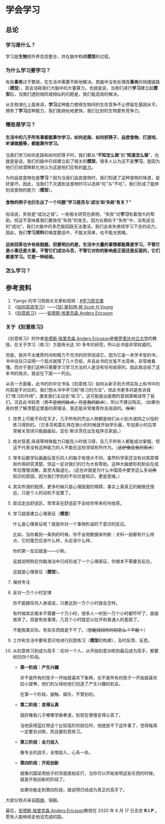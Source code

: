 # 学会学习

## 总论

### **学习**是什么？

学习是**生物**把外界信息整合，并在脑中构建**模型**的过程。

### 为什么**学习**要学习？

有些**事务**过于繁琐，在生活中需要不断地解决。若脑中没有处理改**事务**的快捷链路（**模型**），其会消耗我们大脑中的大量算力。也就是说，当我们进行**学习**建立起**模型**后，当我们遇到相同或相似的问题是，我们能高效的解决。

从生物演化上面来讲，**学习**这种能力使得生物间的生存竞争不止停留在基因水平。拥有了**学习**这种能力，我们能~~进化~~地更快，我们比别的生物更有竞争力。

### 哪些是**学习**？

#### 生活中的几乎所有事都能算作**学习**，如何走路、如何抓筷子、品尝食物、打游戏、听课做题等，都能算作**学习**。

当我们学习如何走路和如何抓筷子时，我们都从“**不知怎么做**”到“**知道怎么做**”，也就是是说，我们的脑中已经建立起了相关的**模型**。很多人认为这不是**学习**，是因为他们已经潜移默化地认为这是他们应有的<u>能力</u>。

为何品尝食物也是**学习**？因为当我们品尝食物时，我们知道了这种食物的味道，是好是坏。因此，当我们下次遇到该食物时可以选择“吃”与“不吃”。我们形成了能辨别该食物的能力（**模型**）。

#### 食物的例子也衍生出了一个问题“学习是否与‘**成功**’和‘**失败**’有关？”

俗话说，失败是“成功之母”。一些相关研究也表明，“失败”对**学习**有着很大的帮助。但这不意味着我们要放任“失败”的发生。因为长期处于“失败”中，没有适当的“成功”，我们大脑中的多巴胺回路无法激活。我们会丧失继续学习下去的动力。因此，我们**学习资料**的难度要适中，不能太简单，也不能太困难。

#### 这些回答也许有些跑题，但要明白的是，生活中大量的事情都能算是学习，不管它是小事还是大事，不管它们成功与否，不管它对你的影响是正面还是反面的，它们都是学习。它是一种经验。

### 怎么**学习**？

## 参考资料

1. Yjango 的学习观相关文章和视频：[#学习观文章](https://mp.weixin.qq.com/mp/appmsgalbum?__biz=MzIxNDI5MDk0MQ==&action=getalbum&album_id=1342746447506374657)
2. 《[如何高效学习](https://read.douban.com/ebook/2561842/)》——[[加] 斯科特·扬 Scott H.Young](https://read.douban.com/search?q=%5B%E5%8A%A0%5D%20%E6%96%AF%E7%A7%91%E7%89%B9%C2%B7%E6%89%AC)
3. 《[刻意练习](https://book.douban.com/subject/26895993/)》——[安德斯·埃里克森 Anders Ericsson](https://book.douban.com/author/4610960/)

### 关于《刻意练习》

《刻意练习》的作者[安德斯·埃里克森 Anders Ericsson](https://en.wikipedia.org/wiki/K._Anders_Ericsson)是[佛罗里达州立大学](https://en.wikipedia.org/wiki/Florida_State_University "Florida State University")的教授，在关于学习（练习）方面有长达 30 多年的研究，所以此书是非常权威的。

但是，我并不太推荐时间和精力不充沛的同学阅读它。因为它是一本学术型的书，书中往往只证明一个观点就用了几十页纸，并且此书的文笔不太简单，非常难看懂。而对于我们这种只需要学习学习方法的人是没有任何收获的。因此我总结了这本书的观点，我会在下面一一列出。

从另一方面看，此书的的中文书名《刻意练习》如何从新手到大师实际上和书中的内容是不对应的。我们想从书中学习到“练习的方法”，但此书更多的是告诉我们“练习的作用”，激发我们主动去“练习”。这可能是出版商的营销策略误导了我们。况且此书较贵（~~贵不是他的缺点，穷是我的缺点~~），所以不建议购买。（如果你真的想了解清楚这里面的原理话，我还是非常推荐你去阅读的。~~保命~~）

1. 世界上可能不存在天才。几乎所有的杰出人物都是他们从小到大或持之以恒的练习得到的。（贝多芬和莫扎特在很小的时候就开始学乐器，毕加索小时后常常被关禁闭只能画画玩，亚伦·斯沃茨在出生程序员家庭。）
2. 绝对音感,母语等特殊能力只能在小时侯习得，且几乎所有人都能成功掌握。但这不代表没有这种能力的人不能在这些领域有所作为。（~~这好像是我的观点~~）
3. 常年玩数学玩画画玩音乐的人的脑子有很大不同，虽然科学家还没有对其原理和作用研究清楚，但这一定对我们的行为大有帮助。这种大脑塑形机制会在成年后慢慢消散，直至大脑退化。（这也许就是为什么中国高中要学这么多~~没用~~知识的原因，因为我们学到的不仅仅是知识，更是思维。）
4. 其实所谓的瓶颈，更多时候只是心理层面的障碍，事实上离真正的极限还很远，只是个人的动机不足罢了。
5. 尝试走出舒适区，常常呆在舒适区不会给你带来任何收获。
6. 学习就是建立心理表征（**模型**）

   什么是心理表征呢？就是你对一个事物形成的下意识的反应。

   比如，当你看到一条狗的时候，你不会用数据来判断：犬科一般都有什么特点，它的尾巴应该什么样，头应该什么样。

   你的第一反应就是——小狗。

   这就说明狗在你脑海当中已经形成了一个心理表征，你根本不需要去反应。

   这就是心理表征（**模型**）。

7. 保持专注
8. 反对一万个小时定律

   你不能跟任何人承诺说，只要达到一万个小时就会怎样。

   有时候其实根本不需要一个万小时，很多人一听到一万个小时都吓坏了，直接放弃了。但是有些事情，几百个小时就足以拉开和普通人的差距了。

   不能脱离实际，有些东西就是干不了。（~~您能找回你的初恋么？不能！~~）

9. 工作和生活中要有意识地进行刻意练习（**模型**的构建），及时反馈、反思。
10. 从刻意练习到成为高手：任何一个人，从开始刻意训练到最后成为高手，都要经历四个阶段。

    - **第一阶段：产生兴趣**

      并不是所有的孩子一开始就喜欢下象棋，也不是所有的孩子一开始就喜欢拉小提琴，他们的父母给他们创造了产生兴趣的机会。

      在第一个阶段，接触、娱乐，不管别的。

    - **第二阶段：变得认真**

      就好像我儿子嘟嘟学跆拳道，到现在慢慢变得认真了。

      当他获得蓝红带这个比较高阶的段位时，他就放不下这件事了，觉得每周一定要去训练，而且要刻意练习。

    - **第三阶段：全力投入**

      像专业的选手，全情投入，心系一处。

    - **第四阶段：开拓创新**

      就像刘国梁用拍子的背面直拍反打，当你可以开始发明这些东西的时候，就是开拓创新的阶段了。

      如果你能走到第四阶段，就说明已经成为真正的高手了。

大部分观点来自[网络](https://www.sohu.com/a/403764702_488677)，侵删。

最后，[安德斯·埃里克森 Anders Ericsson](https://en.wikipedia.org/wiki/K._Anders_Ericsson)教授在 2020 年 6 月 17 日去世 **R.I.P** 。 愿有人能继续走他没完成的路。
